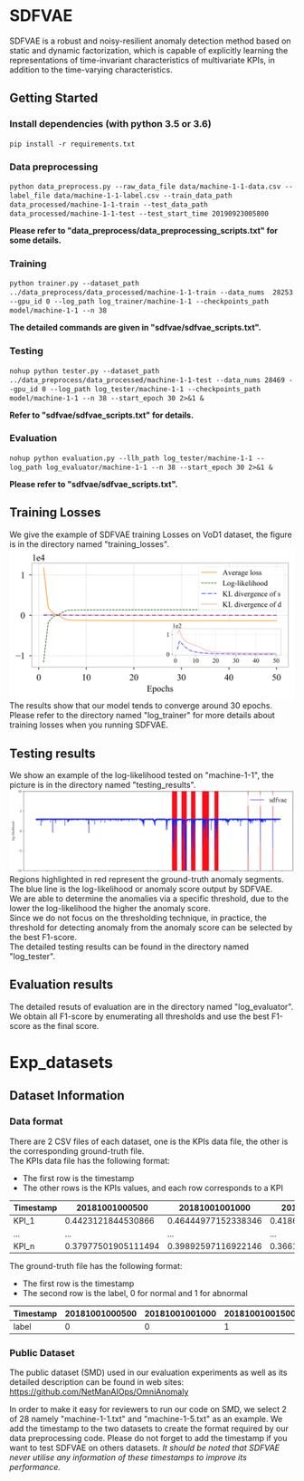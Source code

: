 # SDFVAE
SDFVAE is a robust and noisy-resilient anomaly detection method based on static and dynamic factorization, which is capable of explicitly learning the representations of time-invariant characteristics of multivariate KPIs, in addition to the time-varying characteristics.

## Getting Started
### Install dependencies (with python 3.5 or 3.6)

    pip install -r requirements.txt

### Data preprocessing
    python data_preprocess.py --raw_data_file data/machine-1-1-data.csv --label_file data/machine-1-1-label.csv --train_data_path data_processed/machine-1-1-train --test_data_path data_processed/machine-1-1-test --test_start_time 20190923005800
**Please refer to "data_preprocess/data_preprocessing_scripts.txt" for some details.**

### Training
    python trainer.py --dataset_path ../data_preprocess/data_processed/machine-1-1-train --data_nums  28253 --gpu_id 0 --log_path log_trainer/machine-1-1 --checkpoints_path model/machine-1-1 --n 38
**The detailed commands are given in "sdfvae/sdfvae_scripts.txt".**

### Testing
    nohup python tester.py --dataset_path ../data_preprocess/data_processed/machine-1-1-test --data_nums 28469 --gpu_id 0 --log_path log_tester/machine-1-1 --checkpoints_path model/machine-1-1 --n 38 --start_epoch 30 2>&1 &
**Refer to "sdfvae/sdfvae_scripts.txt" for details.**

### Evaluation
    nohup python evaluation.py --llh_path log_tester/machine-1-1 --log_path log_evaluator/machine-1-1 --n 38 --start_epoch 30 2>&1 &
**Please refer to "sdfvae/sdfvae_scripts.txt".**

## Training Losses
We give the example of SDFVAE training Losses on VoD1 dataset, the figure is in the directory named "training_losses". <br>
![image](https://github.com/dlagul/SDFVAE/blob/main/training_losses/vod1_training_losses.png) <br>
The results show that our model tends to converge around 30 epochs. <br>
Please refer to the directory named "log_trainer" for more details about training losses when you running SDFVAE.

## Testing results
We show an example of the log-likelihood tested on "machine-1-1", the picture is in the directory named "testing_results". <br>
![image](https://github.com/dlagul/SDFVAE/blob/main/testing_results/sdfvae-anomaly-score-on-machine-1-1.jpg) <br>
Regions highlighted in red represent the ground-truth anomaly segments. The blue line is the log-likelihood or anomaly score output by SDFVAE. <br>
We are able to determine the anomalies via a specific threshold, due to the lower the log-likelihood the higher the anomaly score. <br> 
Since we do not focus on the thresholding technique, in practice, the threshold for detecting anomaly from the anomaly score can be selected by the best F1-score. <br>
The detailed testing results can be found in the directory named "log_tester".

## Evaluation results
The detailed resuts of evaluation are in the directory named "log_evaluator". <br>
We obtain all F1-score by enumerating all thresholds and use the best F1-score as the final score.


# Exp_datasets

## Dataset Information

### Data format
There are 2 CSV files of each dataset, one is the KPIs data file, the other is the corresponding ground-truth file. <br>
The KPIs data file has the following format: <br>
* The first row is the timestamp <br>
* The other rows is the KPIs values, and each row corresponds to a KPI <br>

Timestamp | 20181001000500  | 20181001001000 | 20181001001500 | ...
--- | --- | --- | --- | ---
KPI_1 | 0.4423121844530866 | 0.46444977152338346 | 0.4186436700242946 | ...
... | ... | ... | ... | ... 
KPI_n | 0.37977501905111494 | 0.39892597116922146 | 0.36615750635812155 | ...

The ground-truth file has the following format: <br>
* The first row is the timestamp <br>
* The second row is the label, 0 for normal and 1 for abnormal <br>

Timestamp | 20181001000500  | 20181001001000 | 20181001001500 | ...
--- | --- | --- | --- | ---
label | 0 | 0 | 1 | ...

### Public Dataset 
The public dataset (SMD) used in our evaluation experiments as well as its detailed description can be found in web sites:
https://github.com/NetManAIOps/OmniAnomaly

In order to make it easy for reviewers to run our code on SMD, we select 2 of 28 namely "machine-1-1.txt" and "machine-1-5.txt" as an example. We add the timestamp to the two datasets to create the format required by our data preprocessing code. Please do not forget to add the timestamp if you want to test SDFVAE on others datasets. *It should be noted that SDFVAE never utilise any information of these timestamps to improve its performance.* 
